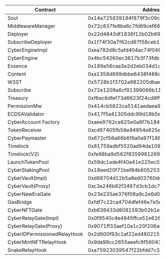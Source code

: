 | Contract                     | Address                                    |
| ---------------------------- | ------------------------------------------ |
| Soul                         | 0x14a725839184f879f3c09ce3d707e5a3e4c5869d |
| MiddlewareManager            | 0x72c837fe8ba6c7fd69cef66b6e85c0d7eabf1f9b |
| Deployer                     | 0x22d4843df1836f12b02b69ca6ad90575bbc03897 |
| SubscribeDeployer            | 0x1f74f30a7f62cd97f58ceb1f93e6bb253d096991 |
| CyberEngineImpl              | 0xea782d8c5afd404ac74f048ef34273217f7f6fc8 |
| CyberEngine                  | 0x4bc54260ec3617b3f73fdb1fa22417ed109f372c |
| Essence                      | 0x189a56caa3e2d2eb034d1ddc102f4f6bf822b811 |
| Content                      | 0xa1358d699dbbe6438f488d4cc8480eeddc7528d0 |
| W3ST                         | 0x5728b1f3702a982205dbaef4594d4a3760854db0 |
| Subscribe                    | 0x72e1209a6cf91399066b1145548347ffa85282b7 |
| Treasury                     | 0xf6ec6dfef73d6623f24cd9ff888e76725da32773 |
| PermissionMw                 | 0x414cb5822ca5141aedaea9d64a12f511071f7613 |
| ECDSAValidator               | 0x417f5a41305ddc99d18b5e176521b468b2a31b86 |
| CyberAccount Factory         | 0xaee9762ce625e0a8f7b184670fb57c37bfe1d0f1 |
| TokenReceiver                | 0xcd97405fb58e94954e825e46db192b916a45d412 |
| CyberPaymaster               | 0x672cf56a66b6f6a0a97f188abe57249fb7eef909 |
| Timelock                     | 0x81759adbf5520ad94da10991dfa29ff147d3337b |
| Timelock(V2)                 | 0xfe98ba9d562f8359981269c9e22fdbf02717b723 |
| LaunchTokenPool              | 0x59dc1ade4f40a41e225ec03242bd41651521f943 |
| CyberStakingPool             | 0x18eed20f71bef84b605253c89a7576e3634134c0 |
| CyberVault(Impl)             | 0xd88704d12b5a8ed03760dc4fda02caae1dff99a3 |
| CyberVault(Proxy)            | 0xc3a246b82f3497d3cb1dc7b82a025b3f1f96ff17 |
| CyberNewEraGate              | 0x23e235ae376f08a9c2e6d08a8bfa8f171306a112 |
| GasBridge                    | 0xfdf7c22ca4704dfef46e7e5ef53dca1d5a9f8e12 |
| CyberNFTGate                 | 0xb636433d8081593b02b1eccf1118ad05c100e0a4 |
| CyberRelayGate(Impl)         | 0x0f9540c4e4845ffce51e62602d50af7082e6be7a |
| CyberRelayGate(Proxy)        | 0x9071ff33aef10a1c20f206ad654bb8a5bee976aa |
| CyberIDPermissionedRelayHook | 0x2d900f93c1af21ed480215283bc76a370ce74604 |
| CyberMintNFTRelayHook        | 0x9da98cc2655aeefc9f56043c184ce8c87652a196 |
| SnakeRelayHook               | 0xa75923039547f22bfdd7c3bb8e5fccefcbb2515a |
